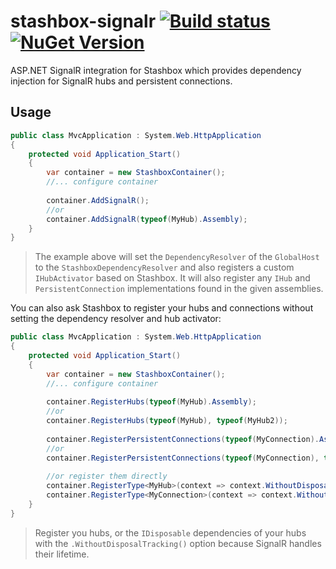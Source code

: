 # stashbox-signalr [![Build status](https://ci.appveyor.com/api/projects/status/9uif84y4e5iwfyqy/branch/master?svg=true)](https://ci.appveyor.com/project/pcsajtai/stashbox-signalr/branch/master) [![NuGet Version](https://buildstats.info/nuget/Stashbox.AspNet.SignalR)](https://www.nuget.org/packages/Stashbox.AspNet.SignalR/)
ASP.NET SignalR integration for Stashbox which provides dependency injection for SignalR hubs and persistent connections.

## Usage
```c#
public class MvcApplication : System.Web.HttpApplication
{
    protected void Application_Start()
    {
        var container = new StashboxContainer();
        //... configure container
        
        container.AddSignalR();
        //or
        container.AddSignalR(typeof(MyHub).Assembly);
    }
}
```
> The example above will set the `DependencyResolver` of the `GlobalHost` to the `StashboxDependencyResolver` and also registers a custom `IHubActivator` based on Stashbox. It will also register any `IHub` and `PersistentConnection` implementations found in the given assemblies.

You can also ask Stashbox to register your hubs and connections without setting the dependency resolver and hub activator:
```c#
public class MvcApplication : System.Web.HttpApplication
{
    protected void Application_Start()
    {
        var container = new StashboxContainer();
        //... configure container
        
        container.RegisterHubs(typeof(MyHub).Assembly);
        //or
        container.RegisterHubs(typeof(MyHub), typeof(MyHub2));
        
        container.RegisterPersistentConnections(typeof(MyConnection).Assembly);
        //or
        container.RegisterPersistentConnections(typeof(MyConnection), typeof(MyConnection2));
        
        //or register them directly
        container.RegisterType<MyHub>(context => context.WithoutDisposalTracking());
        container.RegisterType<MyConnection>(context => context.WithoutDisposalTracking());
    }
}
```
> Register you hubs, or the `IDisposable` dependencies of your hubs with the `.WithoutDisposalTracking()` option because SignalR handles their lifetime. 
